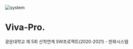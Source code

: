![system](https://user-images.githubusercontent.com/56755768/121120955-a0c76a00-c859-11eb-978e-9aaf8b3d4f55.png)
# Viva-Pro.
광운대학교 제 5회 산학연계 SW프로젝트(2020-2021) - 한화시스템
